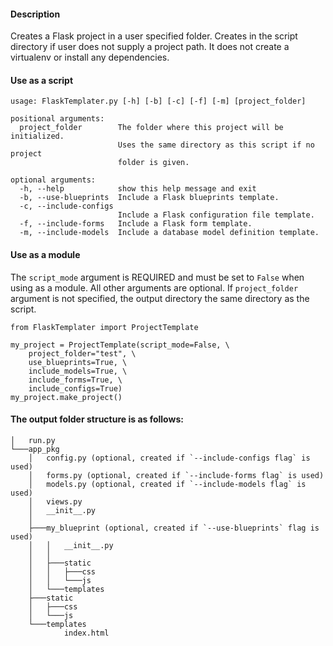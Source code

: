#### Description
Creates a Flask project in a user specified folder.
Creates in the script directory if user does not supply a project path.
It does not create a virtualenv or install any dependencies.

#### Use as a script
```
usage: FlaskTemplater.py [-h] [-b] [-c] [-f] [-m] [project_folder]

positional arguments:
  project_folder        The folder where this project will be initialized.
                        Uses the same directory as this script if no project
                        folder is given.

optional arguments:
  -h, --help            show this help message and exit
  -b, --use-blueprints  Include a Flask blueprints template.
  -c, --include-configs
                        Include a Flask configuration file template.
  -f, --include-forms   Include a Flask form template.
  -m, --include-models  Include a database model definition template.
```
#### Use as a module
The `script_mode` argument is REQUIRED and must be set to `False` when using as a module. All other arguments are optional. If `project_folder` argument is not specified, the output directory the same directory as the script.

```
from FlaskTemplater import ProjectTemplate

my_project = ProjectTemplate(script_mode=False, \
    project_folder="test", \
    use_blueprints=True, \
    include_models=True, \
    include_forms=True, \
    include_configs=True)
my_project.make_project()

```

#### The output folder structure is as follows:
```
│   run.py
└───app_pkg
    │   config.py (optional, created if `--include-configs flag` is used)
    │   forms.py (optional, created if `--include-forms flag` is used)
    │   models.py (optional, created if `--include-models flag` is used)
    │   views.py
    │   __init__.py
    │
    ├───my_blueprint (optional, created if `--use-blueprints` flag is used)
    │   │   __init__.py
    │   │
    │   ├───static
    │   │   ├───css
    │   │   └───js
    │   └───templates
    ├───static
    │   ├───css
    │   └───js
    └───templates
            index.html
```
